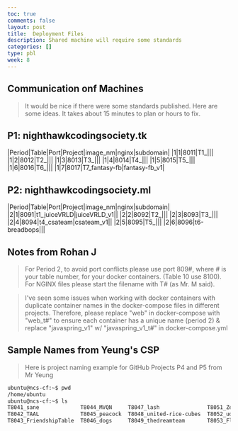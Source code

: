 ```yaml
---
toc: true
comments: false
layout: post
title:  Deployment Files
description: Shared machine will require some standards
categories: []
type: pbl
week: 8
---
```


## Communication onf Machines
> It would be nice if there were some standards published.  Here are some ideas.  It takes about 15 minutes to plan or hours to fix.  

## P1: nighthawkcodingsociety.tk

|Period|Table|Port|Project|image_nm|nginx|subdomain|
|1|1|8011|T1_|||
|1|2|8012|T2_|||
|1|3|8013|T3_|||
|1|4|8014|T4_|||
|1|5|8015|T5_|||
|1|6|8016|T6_|||
|1|7|8017|T7_fantasy-fb|fantasy-fb_v1|

## P2: nighthawkcodingsociety.ml

|Period|Table|Port|Project|image_nm|nginx|subdomain|
|2|1|8091|t1_juiceVRLD|juiceVRLD_v1||
|2|2|8092|T2_|||
|2|3|8093|T3_|||
|2|4|8094|t4_csateam|csateam_v1||
|2|5|8095|T5_|||
|2|6|8096|t6-breadbops|||

## Notes from Rohan J
> For Period 2, to avoid port conflicts please use port 809#, where # is your table number, for your docker containers. (Table 10 use 8100).
For NGINX files please start the filename with T# (as Mr. M said).

> I've seen some issues when working with docker containers with duplicate container names in the docker-compose files in different projects. Therefore, please replace "web" in docker-compose with "web_t#" to ensure each container has a unique name (period 2) & replace "javaspring_v1" w/ "javaspring_v1_t#" in docker-compose.yml

## Sample Names from Yeung's CSP
> Here is project naming example for GitHub Projects P4 and P5 from Mr Yeung

```bash
ubuntu@ncs-cf:~$ pwd
/home/ubuntu
ubuntu@ncs-cf:~$ ls
T8041_sane             T8044_MVQN     T8047_lash               T8051_ZestyYeung          T8054_Scrum_Daddys  T8057_CASA
T8042_TAAL             T8045_peacock  T8048_united-rice-cubes  T8052_udderly_delectable  T8055_Sport         T8058_time
T8043_FriendshipTable  T8046_dogs     T8049_thedreamteam       T8053_Flask_Swag          T8056_berries       T8059_lyntax
```
